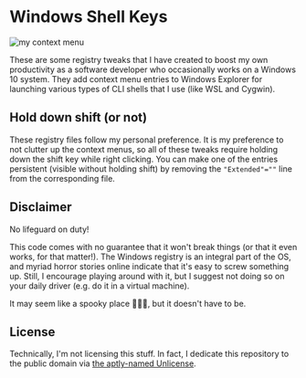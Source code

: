 # Windows Shell Keys

![my context menu](menu.png)

These are some registry tweaks that I have created to boost my own productivity as a software developer who occasionally works on a Windows 10 system. They add context menu entries to Windows Explorer for launching various types of CLI shells that I use (like WSL and Cygwin).

## Hold down shift (or not)

These registry files follow my personal preference. It is my preference to not clutter up the context menus, so all of these tweaks require holding down the shift key while right clicking. You can make one of the entries persistent (visible without holding shift) by removing the ```"Extended"=""``` line from the corresponding file.

## Disclaimer

No lifeguard on duty!

This code comes with no guarantee that it won't break things (or that it even works, for that matter!). The Windows registry is an integral part of the OS, and myriad horror stories online indicate that it's easy to screw something up. Still, I encourage playing around with it, but I suggest not doing so on your daily driver (e.g. do it in a virtual machine).

It may seem like a spooky place 🎃👻👀, but it doesn't have to be.

## License

Technically, I'm not licensing this stuff. In fact, I dedicate this repository to the public domain via [the aptly-named Unlicense](LICENSE).
